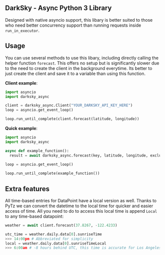## DarkSky - Async Python 3 Library
Designed with native asyncio support, this libary is better suited to those who need better concurrency support than running requests inside `run_in_executor`.

## Usage
You can use several methods to use this libary, including directly calling the helper function `forecast`. This offers no setup but is significantly slower due to the need to create the client in the background everytime. Its better to just create the client and save it to a variable than using this function.

**Client example**:
```py
import asyncio
import darksky_async

client = darksky_async.Client("YOUR_DARKSKY_API_KEY_HERE")
loop = asyncio.get_event_loop()

loop.run_until_complete(client.forecast(latitude, longitude))
```

**Quick example**:
```py
import asyncio
import darksky_async

async def example_function():
  result = await darksky_async.forecast(key, latitude, longitude, exclude=['minutely', 'hourly'], units='si')
  
loop = asyncio.get_event_loop()

loop.run_until_complete(example_function())
```

## Extra features
All time-based entries for DataPoint have a local version as well. Thanks to PyTz we can convert the datetime to the local time for quicker and easier access of time.
All you need to do to access this local time is append `Local` to any time-based datapoint:
```py
weather = await client.forecast(37.8267, -122.4233)

utc_time = weather.daily.data[0].sunriseTime
>>> 14:00pm # Abbreviated for simplicity
local = weather.daily.data[0].sunriseTimeLocal
>>> 6:00am # -8 hours behind UTC, this time is accurate for Los Angeles, USA
```
